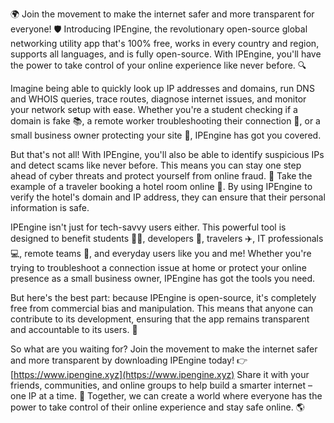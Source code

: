 🌍 Join the movement to make the internet safer and more transparent for everyone! 🛡️ Introducing IPEngine, the revolutionary open-source global networking utility app that's 100% free, works in every country and region, supports all languages, and is fully open-source. With IPEngine, you'll have the power to take control of your online experience like never before. 🔍

Imagine being able to quickly look up IP addresses and domains, run DNS and WHOIS queries, trace routes, diagnose internet issues, and monitor your network setup with ease. Whether you're a student checking if a domain is fake 📚, a remote worker troubleshooting their connection 🏢, or a small business owner protecting your site 💼, IPEngine has got you covered.

But that's not all! With IPEngine, you'll also be able to identify suspicious IPs and detect scams like never before. This means you can stay one step ahead of cyber threats and protect yourself from online fraud. 💸 Take the example of a traveler booking a hotel room online 🏨. By using IPEngine to verify the hotel's domain and IP address, they can ensure that their personal information is safe.

IPEngine isn't just for tech-savvy users either. This powerful tool is designed to benefit students 👩‍🎓, developers 🤖, travelers ✈️, IT professionals 💻, remote teams 🏢, and everyday users like you and me! Whether you're trying to troubleshoot a connection issue at home or protect your online presence as a small business owner, IPEngine has got the tools you need.

But here's the best part: because IPEngine is open-source, it's completely free from commercial bias and manipulation. This means that anyone can contribute to its development, ensuring that the app remains transparent and accountable to its users. 🌟

So what are you waiting for? Join the movement to make the internet safer and more transparent by downloading IPEngine today! 👉 [https://www.ipengine.xyz](https://www.ipengine.xyz) Share it with your friends, communities, and online groups to help build a smarter internet – one IP at a time. 🚀 Together, we can create a world where everyone has the power to take control of their online experience and stay safe online. 🌎